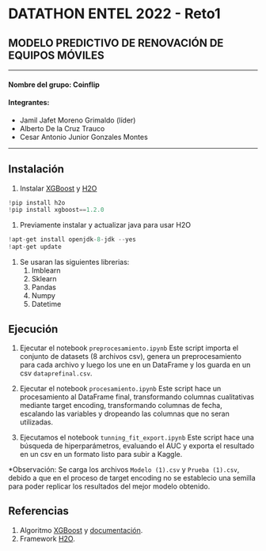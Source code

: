 # DATATHON ENTEL 2022 - Reto1
##  MODELO PREDICTIVO DE RENOVACIÓN DE EQUIPOS MÓVILES
------------
#### Nombre del grupo: Coinflip
#### Integrantes:
-  Jamil Jafet Moreno Grimaldo (líder)
-  Alberto De la Cruz Trauco
-  Cesar Antonio Junior Gonzales Montes 

------------
## Instalación
1. Instalar [XGBoost](https://xgboost.readthedocs.io/en/latest/install.html "XGBoost") y [H2O](https://docs.h2o.ai/h2o/latest-stable/h2o-docs/downloading.html "H2O")
```python
!pip install h2o
!pip install xgboost==1.2.0
```
1. Previamente instalar y actualizar java para usar H2O
```python
!apt-get install openjdk-8-jdk --yes
!apt-get update
```
1. Se usaran las siguientes librerias:
	1. Imblearn
	1. Sklearn
	1. Pandas
	1. Numpy
	1. Datetime

## Ejecución
1.  Ejecutar el notebook `preprocesamiento.ipynb` 
Este script importa el conjunto de datasets (8 archivos csv), genera un preprocesamiento para cada archivo y luego los une en un DataFrame y los guarda en un csv `dataprefinal.csv`.

2. Ejecutar el notebook `procesamiento.ipynb` 
Este script hace un procesamiento al DataFrame final, transformando columnas cualitativas mediante target encoding, transformando columnas de fecha, escalando las variables y dropeando las columnas que no seran utilizadas. 
1. Ejecutamos el notebook `tunning_fit_export.ipynb`
Este script hace una búsqueda de hiperparámetros, evaluando el AUC y exporta el resultado en un csv en un formato listo para subir a Kaggle. 

*Observación: Se carga los archivos `Modelo (1).csv` y  `Prueba (1).csv`, debido a que en el proceso de target encoding no se establecio una semilla para poder replicar los resultados del mejor modelo obtenido.



## Referencias
1.  Algoritmo  [XGBoost](https://github.com/PacktPublishing/Hands-On-Gradient-Boosting-with-XGBoost-and-Scikit-learn "XGBoost") y [documentación](https://xgboost.readthedocs.io/en/stable/ "documentación").
1. Framework [H2O](https://docs.h2o.ai/h2o/latest-stable/h2o-docs/welcome.html "H2O").


